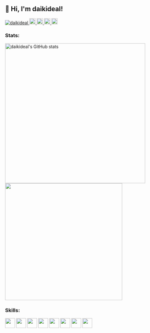 <h2>
 👋 Hi, I'm daikideal!
</h2>

<p align="left"> 
  <a href="https://github.com/daikideal/daikideal/">
    <img src="https://komarev.com/ghpvc/?username=daikideal" alt="daikideal" />
  </a>
   <a href="https://github.com/daikideal">
    <img height="20" src="https://img.shields.io/github/followers/daikideal?label=follow&logo=github&style=flat" />
  </a>
  <a href="http://twitter.com/daikideal">
    <img height="20" src="https://img.shields.io/twitter/follow/daikideal?label=Twitter&logo=twitter&style=flat" />
  </a>
  <a href="http://qiita.com/daikideal">
    <img height="20" src="https://qiita-badge.apiapi.app/s/daikideal/posts.svg" />
  </a>
  <a href="qiita.com/daikideal">
    <img height="20" src="https://qiita-badge.apiapi.app/s/daikideal/contributions.svg" />
  </a>
</p>

<h3>
 Stats:
</h3>

<p align="left">
 <a href="https://github.com/anuraghazra/github-readme-stats">
  <img width="457" alt="daikideal's GitHub stats" src="https://github-readme-stats.vercel.app/api?username=daikideal&show_icons=true&count_private=true">
 </a>
 <a href="https://github.com/anuraghazra/github-readme-stats">
  <img width="382" src="https://github-readme-stats.vercel.app/api/top-langs/?username=daikideal&layout=compact">
 </a>
</p>

<h3>
 Skills:
</h3>

<p align="left">
 <img height="32" width="32" src="https://cdn.jsdelivr.net/npm/simple-icons@v6/icons/ruby.svg" />
 <img height="32" width="32" src="https://cdn.jsdelivr.net/npm/simple-icons@v6/icons/javascript.svg" />
 <img height="32" width="32" src="https://cdn.jsdelivr.net/npm/simple-icons@v6/icons/typescript.svg" />
 <img height="32" width="32" src="https://cdn.jsdelivr.net/npm/simple-icons@v6/icons/amazonaws.svg" />
 <img height="32" width="32" src="https://cdn.jsdelivr.net/npm/simple-icons@v6/icons/docker.svg" />
 <img height="32" width="32" src="https://cdn.jsdelivr.net/npm/simple-icons@v6/icons/ansible.svg" />
 <img height="32" width="32" src="https://cdn.jsdelivr.net/npm/simple-icons@v6/icons/packer.svg" />
 <img height="32" width="32" src="https://cdn.jsdelivr.net/npm/simple-icons@v6/icons/terraform.svg" />
</p>
